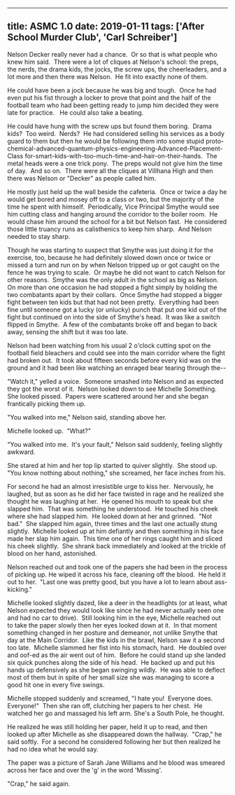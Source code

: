 
---
title: ASMC 1.0
date: 2019-01-11
tags: ['After School Murder Club', 'Carl Schreiber']
---

Nelson Decker really never had a chance.  Or so that is what people who knew him said.  There were a lot of cliques at Nelson's school: the preps, the nerds, the drama kids, the jocks, the screw ups, the cheerleaders, and a lot more and then there was Nelson.  He fit into exactly none of them.

He could have been a jock because he was big and tough.  Once he had even put his fist through a locker to prove that point and the half of the football team who had been getting ready to jump him decided they were late for practice.   He could also take a beating.

He could have hung with the screw ups but found them boring.  Drama kids?  Too weird.  Nerds?  He had considered selling his services as a body guard to them but then he would be following them into some stupid proto-chemical-advanced-quantum-physics-engineering-Advanced-Placement-Class for-smart-kids-with-too-much-time-and-hair-on-their-hands.  The metal heads were a one trick pony.  The preps would not give him the time of day.  And so on.  There were all the cliques at Villhana High and then there was Nelson or "Decker" as people called him.

He mostly just held up the wall beside the cafeteria.  Once or twice a day he would get bored and mosey off to a class or two, but the majority of the time he spent with himself.  Periodically, Vice Principal Smythe would see him cutting class and hanging around the corridor to the boiler room.  He would chase him around the school for a bit but Nelson fast.  He considered those little truancy runs as calisthenics to keep him sharp.  And Nelson needed to stay sharp.

Though he was starting to suspect that Smythe was just doing it for the exercise, too, because he had definitely slowed down once or twice or missed a turn and run on by when Nelson tripped up or got caught on the fence he was trying to scale.  Or maybe he did not want to catch Nelson for other reasons.  Smythe was the only adult in the school as big as Nelson.  On more than one occasion he had stopped a fight simply by holding the two combatants apart by their collars.  Once Smythe had stopped a bigger fight between ten kids but that had not been pretty.  Everything had been fine until someone got a lucky (or unlucky) punch that put one kid out of the fight but continued on into the side of Smythe's head.  It was like a switch flipped in Smythe.  A few of the combatants broke off and began to back away, sensing the shift but it was too late.

Nelson had been watching from his usual 2 o'clock cutting spot on the football field bleachers and could see into the main corridor where the fight had broken out.  It took about fifteen seconds before every kid was on the ground and it had been like watching an enraged bear tearing through the--

"Watch it," yelled a voice.  Someone smashed into Nelson and as expected they got the worst of it.  Nelson looked down to see Michelle Something.  She looked pissed.  Papers were scattered around her and she began frantically picking them up.

"You walked into me," Nelson said, standing above her.

Michelle looked up.  "What?"

"You walked into me.  It's your fault," Nelson said suddenly, feeling slightly awkward.

She stared at him and her top lip started to quiver slightly.  She stood up.  "You know nothing about nothing," she screamed, her face inches from his.

For second he had an almost irresistible urge to kiss her.  Nervously, he laughed, but as soon as he did her face twisted in rage and he realized she thought he was laughing at her.  He opened his mouth to speak but she slapped him.  That was something he understood.  He touched his cheek where she had slapped him.  He looked down at her and grinned.  "Not bad."  She slapped him again, three times and the last one actually stung slightly.  Michelle looked up at him defiantly and then something in his face made her slap him again.  This time one of her rings caught him and sliced his cheek slightly.  She shrank back immediately and looked at the trickle of blood on her hand, astonished.

Nelson reached out and took one of the papers she had been in the process of picking up. He wiped it across his face, cleaning off the blood.  He held it out to her.  "Last one was pretty good, but you have a lot to learn about ass-kicking."

Michelle looked slightly dazed, like a deer in the headlights (or at least, what Nelson expected they would look like since he had never actually seen one and had no car to drive).  Still looking him in the eye, Michelle reached out to take the paper slowly then her eyes looked down at it.  In that moment something changed in her posture and demeanor, not unlike Smythe that day at the Main Corridor.  Like the kids in the brawl, Nelson saw it a second too late.  Michelle slammed her fist into his stomach, hard.  He doubled over and oof-ed as the air went out of him.  Before he could stand up she landed six quick punches along the side of his head.  He backed up and put his hands up defensively as she began swinging wildly.  He was able to deflect most of them but in spite of her small size she was managing to score a good hit one in every five swings.

Michelle stopped suddenly and screamed, "I hate you!  Everyone does.  Everyone!"  Then she ran off, clutching her papers to her chest.  He watched her go and massaged his left arm. She's a South Pole, he thought.

He realized he was still holding her paper, held it up to read, and then looked up after Michelle as she disappeared down the hallway.  "Crap," he said softly.  For a second he considered following her but then realized he had no idea what he would say.

The paper was a picture of Sarah Jane Williams and he blood was smeared across her face and over the 'g' in the word 'Missing'.

"Crap," he said again.
